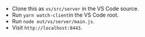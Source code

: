 - Clone this as `vs/src/server` in the VS Code source.
- Run `yarn watch-client`in the VS Code root.
- Run `node out/vs/server/main.js`.
- Visit `http://localhost:8443`.
